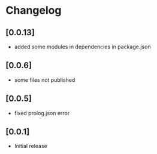 # Changelog

## [0.0.13]
- added some modules in dependencies in package.json

## [0.0.6]
- some files not published

## [0.0.5]
- fixed prolog.json error

## [0.0.1]
- Initial release